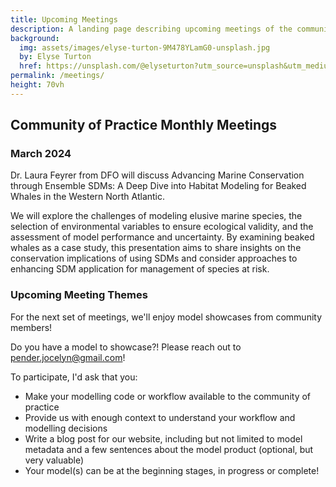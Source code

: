 ```yaml
---
title: Upcoming Meetings
description: A landing page describing upcoming meetings of the community of practice
background: 
  img: assets/images/elyse-turton-9M478YLamG0-unsplash.jpg
  by: Elyse Turton
  href: https://unsplash.com/@elyseturton?utm_source=unsplash&utm_medium=referral&utm_content=creditCopyText
permalink: /meetings/
height: 70vh
---
```

## Community of Practice Monthly Meetings

### March 2024

Dr. Laura Feyrer from DFO will discuss Advancing Marine Conservation through Ensemble SDMs: A Deep Dive into Habitat Modeling for Beaked Whales in the Western North Atlantic.

We will explore the challenges of modeling elusive marine species, the selection of environmental variables to ensure ecological validity, and the assessment of model performance and uncertainty. By examining beaked whales as a case study, this presentation aims to share insights on the conservation implications of using SDMs and consider approaches to enhancing SDM application for management of species at risk.

### Upcoming Meeting Themes

For the next set of meetings, we'll enjoy model showcases from community members!

Do you have a model to showcase?! Please reach out to [pender.jocelyn@gmail.com](mailto:pender.jocelyn@gmail.com)!


To participate, I'd ask that you:
-	Make your modelling code or workflow available to the community of practice
-	Provide us with enough context to understand your workflow and modelling decisions
-	Write a blog post for our website, including but not limited to model metadata and a few sentences about the model product (optional, but very valuable)
-	Your model(s) can be at the beginning stages, in progress or complete!

<!---#### June 2023
**Cancelled**


Community member Rob Cameron (Dalhousie University) will visit us!

##### Exploring Ecological Questions with SDMs: 3 examples using lichens
SDMs are not only useful for predicting species distribution but also for answering important ecological questions.  We will look at 3 examples of lichen studies that use SDMs to explore ecological patterns and processes. The first example uses SDMs to look at niche differentiation in 4 sympatric species of lichen.  The second example looks at assessing threats to conservation of 2 lichens and third example looks at predicting lichen rich ecosystems.--->
